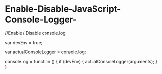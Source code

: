 # Enable-Disable-JavaScript-Console-Logger-

//Enable / Disable console.log

var devEnv = true;

var actualConsoleLogger = console.log;

console.log = function () {
    if (devEnv) {
        actualConsoleLogger(arguments);
    }
}
